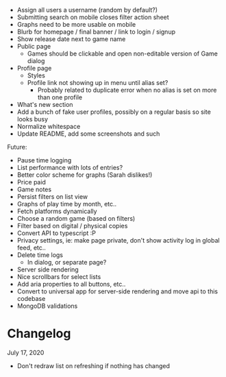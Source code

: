 - Assign all users a username (random by default?)
- Submitting search on mobile closes filter action sheet
- Graphs need to be more usable on mobile
- Blurb for homepage / final banner / link to login / signup
- Show release date next to game name
- Public page
  - Games should be clickable and open non-editable version of Game dialog
- Profile page
  - Styles
  - Profile link not showing up in menu until alias set?
    - Probably related to duplicate error when no alias is set on more than one profile
- What's new section
- Add a bunch of fake user profiles, possibly on a regular basis so site looks busy
- Normalize whitespace
- Update README, add some screenshots and such

Future:

- Pause time logging
- List performance with lots of entries?
- Better color scheme for graphs (Sarah dislikes!)
- Price paid
- Game notes
- Persist filters on list view
- Graphs of play time by month, etc..
- Fetch platforms dynamically
- Choose a random game (based on filters)
- Filter based on digital / physical copies
- Convert API to typescript :P
- Privacy settings, ie: make page private, don't show activity log in global feed, etc..
- Delete time logs
  - In dialog, or separate page?
- Server side rendering
- Nice scrollbars for select lists
- Add aria properties to all buttons, etc..
- Convert to universal app for server-side rendering and move api to this codebase
- MongoDB validations

Changelog
=========

July 17, 2020

- Don't redraw list on refreshing if nothing has changed